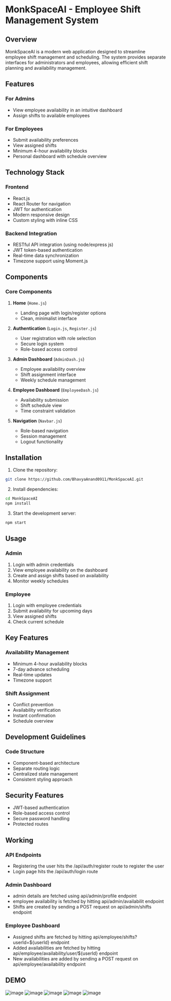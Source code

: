 # MonkSpaceAI - Employee Shift Management System

## Overview
MonkSpaceAI is a modern web application designed to streamline employee shift management and scheduling. The system provides separate interfaces for administrators and employees, allowing efficient shift planning and availability management.

## Features

### For Admins
- View employee availability in an intuitive dashboard
- Assign shifts to available employees

### For Employees
- Submit availability preferences
- View assigned shifts
- Minimum 4-hour availability blocks
- Personal dashboard with schedule overview

## Technology Stack

### Frontend
- React.js
- React Router for navigation
- JWT for authentication
- Modern responsive design
- Custom styling with inline CSS

### Backend Integration
- RESTful API integration (using node/express js)
- JWT token-based authentication
- Real-time data synchronization
- Timezone support using Moment.js

## Components

### Core Components
1. **Home** (`Home.js`)
   - Landing page with login/register options
   - Clean, minimalist interface

2. **Authentication** (`Login.js`, `Register.js`)
   - User registration with role selection
   - Secure login system
   - Role-based access control

3. **Admin Dashboard** (`AdminDash.js`)
   - Employee availability overview
   - Shift assignment interface
   - Weekly schedule management

4. **Employee Dashboard** (`EmployeeDash.js`)
   - Availability submission
   - Shift schedule view
   - Time constraint validation

5. **Navigation** (`Navbar.js`)
   - Role-based navigation
   - Session management
   - Logout functionality

## Installation

1. Clone the repository:
```bash
git clone https://github.com/BhavyaAnand0911/MonkSpaceAI.git
```

2. Install dependencies:
```bash
cd MonkSpaceAI
npm install
```

3. Start the development server:
```bash
npm start
```

## Usage

### Admin
1. Login with admin credentials
2. View employee availability on the dashboard
3. Create and assign shifts based on availability
4. Monitor weekly schedules

### Employee
1. Login with employee credentials
2. Submit availability for upcoming days
3. View assigned shifts
4. Check current schedule

## Key Features

### Availability Management
- Minimum 4-hour availability blocks
- 7-day advance scheduling
- Real-time updates
- Timezone support

### Shift Assignment
- Conflict prevention
- Availability verification
- Instant confirmation
- Schedule overview

## Development Guidelines

### Code Structure
- Component-based architecture
- Separate routing logic
- Centralized state management
- Consistent styling approach

## Security Features
- JWT-based authentication
- Role-based access control
- Secure password handling
- Protected routes

## Working
### API Endpoints
- Registering the user hits the /api/auth/register route to register the user
- Login page hits the /api/auth/login route
### Admin Dashboard
- admin details are fetched using api/admin/profile endpoint
- employee availability is fetched by hitting api/admin/availabilit endpoint
- Shifts are created by sending a POST request on api/admin/shifts endpoint
### Employee Dashboard
- Assigned shifts are fetched by hitting api/employee/shifts?userId=${userId} endpoint
- Added availabilities are fetched by hitting api/employee/availability/user/${userId} endpoint
- New availabilities are added by sending a POST request on api/employee/availability endpoint

## DEMO
![image](https://github.com/user-attachments/assets/c3cfc8ca-2b58-49ca-939c-9bf3ac472c57)
![image](https://github.com/user-attachments/assets/a546cca7-7a6e-44b1-866a-ba7c615895a2)
![image](https://github.com/user-attachments/assets/dd9f562b-caf3-4a31-b34e-fcce898e541c)
![image](https://github.com/user-attachments/assets/c85d404f-196c-4d80-b505-0ead7f944d81)
![image](https://github.com/user-attachments/assets/0902e87d-2ebd-4d82-a81a-274b2553ebe3)

